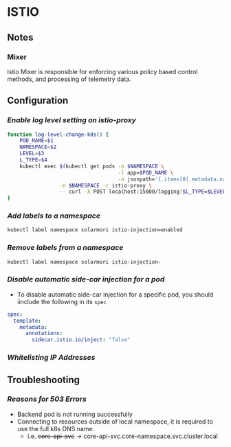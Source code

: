 
# ISTIO

## Notes

### Mixer

Istio Mixer is responsible for enforcing various policy based control methods, and processing of telemetry data.

## Configuration
### *Enable log level setting on istio-proxy*
```bash
function log-level-change-k8s() {
    POD_NAME=$1
    NAMESPACE=$2
    LEVEL=$3
    L_TYPE=$4
    kubectl exec $(kubectl get pods -n $NAMESPACE \
                                    -l app=$POD_NAME \
                                    -o jsonpath='{.items[0].metadata.name}') \
                 -n $NAMESPACE -c istio-proxy \
                 -- curl -X POST localhost:15000/logging?$L_TYPE=$LEVEL -s
}
```

### *Add labels to a namespace*
```bash
kubectl label namespace solarmori istio-injection=enabled
```

### *Remove labels from a namespace*
```bash
kubectl label namespace solarmori istio-injection-
```

### *Disable automatic side-car injection for a pod*

* To disable automatic side-car injection for a specific pod, you should iinclude the following in its `spec`

```yaml
spec:
  template:
    metadata:
      annotations:
        sidecar.istio.io/inject: "false"
```

### *Whitelisting IP Addresses*

## Troubleshooting

### *Reasons for 503 Errors*

* Backend pod is not running successfully
* Connecting to resources outside of local namespace, it is required to use the full k8s DNS name.
    * i.e. ~~core-api-svc~~ -> core-api-svc.core-namespace.svc.cluster.local

<!--stackedit_data:
eyJoaXN0b3J5IjpbNTU1OTcwMDg4LDY5ODA2MjIzNCwtNTY5Nz
c5NTddfQ==
-->
